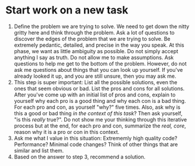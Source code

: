 # Start work on a new task

1. Define the problem we are trying to solve. We need to get down the nitty gritty here
   and think through the problem. Ask a lot of questions to discover the edges of the
   problem that we are trying to solve. Be extremely pedantic, detailed, and precise in
   the way you speak. At this phase, we want as little ambiguity as possible. Do not
   simply accept anything I say as truth. Do not allow me to make assumptions. Ask
   questions to help me get to the bottom of the problem. However, do not ask me questions
   about things that you can look up yourself. If you've already looked it up, and you are
   still unsure, then you may ask me.
2. This step is super important: List all the possible solutions, even the ones that seem
   obvious or bad. List the pros and cons for all solutions. After you've come up with an
   initial list of pros and cons, explain to yourself why each pro is a good thing and why
   each con is a bad thing. For each pro and con, as yourself "why?" five times. Also, ask
   why is this a good or bad thing *in the context of this task*? Then ask yourself, "is
   this *really* true?". Do not show me your thinking through this iterative process but
   at the end, for each pro and con, summarize the *real, core*, reason why it is a pro or
   con in this context.
3. Ask me what I value in this situation: Extrememly high quality code? Performance?
   Minimal code changes? Think of other things that are similar and list them.
4. Based on the answer to step 3, recommend a solution.
